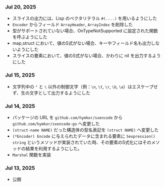### Jul 20, 2025

- スライスの出力には、Lisp のベクタリテラル `#(....)` を用いるようにした
- `Encoder` からフィールド `ArrayHeader`, `ArrayIndex` を削除した
- 型がサポートされていない場合、OnTypeNotSupported に設定された関数を呼ぶようにした
- map,struct において、値のS式がない場合、キーやフィールド名も出力しないようにした
- スライスの要素において、値のS式がない場合、かわりに nil を出力するようにした

### Jul 15, 2025

- 文字列中の `"` と `\` 以外の制御文字（例：`\n`, `\t`, `\r`, `\b`, `\a`）はエスケープせず、生の文字として出力するようにした

### Jul 14, 2025

- パッケージの URL を `github.com/hymkor/sxencode` から `github.com/hymkor/sxencode-go` へ変更した
- `(struct-name NAME)` だった構造体の型名表記を `(struct NAME)` へ変更した
- `(*Encoder) Encode` に与えられたデータに含まれる要素に `Sexpression() string` というメソッドが実装されていた時、その要素のS式化にはそのメソッドの結果を利用するようにした。
- `Marshal` 関数を実装

### Jul 13, 2025

- 公開
